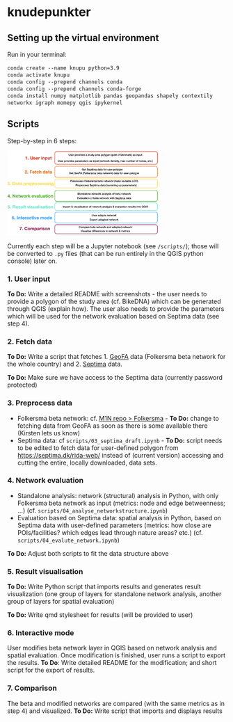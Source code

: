 # knudepunkter

## Setting up the virtual environment
Run in your terminal:
```
conda create --name knupu python=3.9
conda activate knupu
conda config --prepend channels conda
conda config --prepend channels conda-forge
conda install numpy matplotlib pandas geopandas shapely contextily networkx igraph momepy qgis ipykernel
```

## Scripts

Step-by-step in 6 steps:

<p align="left">
<img src='images/workflow.png' width=350/>
</p>

Currently each step will be a Jupyter notebook (see `/scripts/`); those will be converted to `.py` files (that can be run entirely in the QGIS python console) later on.

### 1. User input

**To Do:** Write a detailed README with screenshots - the user needs to provide a polygon of the study area (cf. BikeDNA) which can be generated through QGIS (explain how). The user also needs to provide the parameters which will be used for the network evaluation based on Septima data (see step 4).

### 2. Fetch data

**To Do:** Write a script that fetches 1. [GeoFA](https://www.geodanmark.dk/home/vejledninger/geofa/hent-geofa/) data (Folkersma beta network for the whole country) and 2. [Septima](https://septima.dk/rida-web/) data. 

**To Do:** Make sure we have access to the Septima data (currently password protected)

### 3. Preprocess data

* Folkersma beta network: cf. [M1N repo > Folkersma](https://github.com/anastassiavybornova/M1N/tree/master/scripts_python/folkersma) - **To Do:** change to fetching data from GeoFA as soon as there is some available there (Kirsten lets us know)
* Septima data: cf `scripts/03_septima_draft.ipynb` - **To Do:** script needs to be edited to fetch data for user-defined polygon from https://septima.dk/rida-web/ instead of (current version) accessing and cutting the entire, locally downloaded, data sets.

### 4. Network evaluation

* Standalone analysis: network (structural) analysis in Python, with only Folkersma beta network as input (metrics: node and edge betweenness; ...) (cf. `scripts/04_analyse_networkstructure.ipynb`) 
* Evaluation based on Septima data: spatial analysis in Python, based on Septima data with user-defined parameters (metrics: how close are POIs/facilities? which edges lead through nature areas? etc.) (cf. `scripts/04_evalute_network.ipynb`)

**To Do:** Adjust both scripts to fit the data structure above

### 5. Result visualisation

**To Do:** Write Python script that imports results and generates result visualization (one group of layers for standalone network analysis, another group of layers for spatial evaluation)

**To Do:** Write qmd stylesheet for results (will be provided to user)

### 6. Interactive mode

User modifies beta network layer in QGIS based on network analysis and spatial evaluation. Once modification is finished, user runs a script to export the results. **To Do**: Write detailed README for the modification; and short script for the export of results.

### 7. Comparison

The beta and modified networks are compared (with the same metrics as in step 4) and visualized. **To Do:** Write script that imports and displays results